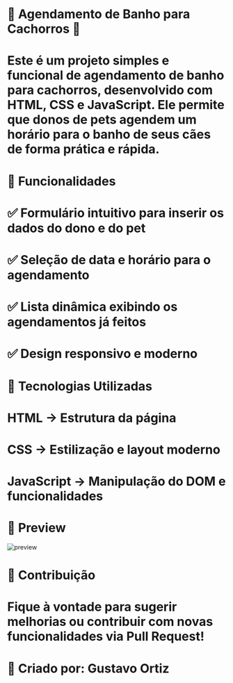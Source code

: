 # 🐶 Agendamento de Banho para Cachorros 🛁
# Este é um projeto simples e funcional de agendamento de banho para cachorros, desenvolvido com HTML, CSS e JavaScript. Ele permite que donos de pets agendem um horário para o banho de seus cães de forma prática e rápida.

# 🚀 Funcionalidades
# ✅ Formulário intuitivo para inserir os dados do dono e do pet
# ✅ Seleção de data e horário para o agendamento
# ✅ Lista dinâmica exibindo os agendamentos já feitos
# ✅ Design responsivo e moderno

# 🎨 Tecnologias Utilizadas
# HTML → Estrutura da página
# CSS → Estilização e layout moderno
# JavaScript → Manipulação do DOM e funcionalidades
# 📸 Preview
![preview](https://media.discordapp.net/attachments/1149454045350735872/1333178954084909066/image.png?ex=6797f327&is=6796a1a7&hm=3b06935fb4db36a6d574b3443ad24f063b1fb7bdb2a47c957fda7ec0579cae36&=&format=webp&quality=lossless&width=1271&height=565)

# 🌟 Contribuição
# Fique à vontade para sugerir melhorias ou contribuir com novas funcionalidades via Pull Request!

# 📌 Criado por: Gustavo Ortiz

